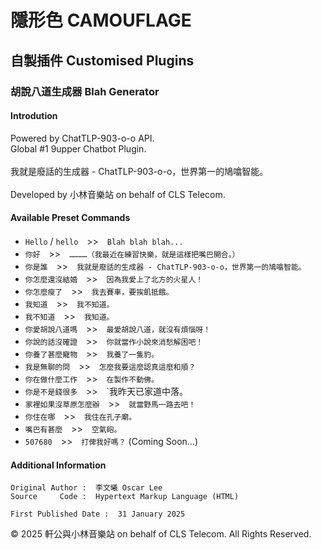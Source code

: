 # 隱形色 CAMOUFLAGE

## 自製插件 Customised Plugins

### 胡說八道生成器 Blah Generator
#### Introdution
Powered by ChatTLP-903-o-o API. <br>
Global #1 9upper Chatbot Plugin. <br>
<br>
我就是廢話的生成器 - ChatTLP-903-o-o，世界第一的鳩噏智能。<br>
<br>
Developed by 小林音樂站 on behalf of CLS Telecom. <br>

#### Available Preset Commands
* `Hello` / `hello`　>>　`Blah blah blah...`
* `你好`　>>　`…………（我最近在練習快樂，就是這樣把嘴巴開合。）`
* `你是誰`　>>　`我就是廢話的生成器 - ChatTLP-903-o-o，世界第一的鳩噏智能。`
* `你怎麼還沒結婚`　>>　`因為我愛上了北方的火星人！`
* `你怎麼瘦了`　>>　`我去賽車，要挨飢抵餓。`
* `我知道`　>>　`我不知道。`
* `我不知道`　>>　`我知道。`
* `你愛胡說八道嗎`　>>　`最愛胡說八道，就沒有煩惱呀！`
* `你說的話沒確證`　>>　`你就當作小說來消愁解困吧！`
* `你養了甚麼寵物`　>>　`我養了一隻豹。`
* `我是無聊的問`　>>　`怎麼我要這麼認真這麼和順？`
* `你在做什麼工作`　>>　`在製作不動佛。`
* `你是不是錢很多`　>>　`我昨天已家道中落。
* `家裡如果沒草原怎麼辦`　>>　`就當野馬一路去吧！`
* `你住在哪`　>>　`我住在孔子廟。`
* `嘴巴有甚麼`　>>　`空氣砲。`
* `507680`　>>　`打俾我好嗎？` (Coming Soon...)

#### Additional Information
    Original Author :  李文曦 Oscar Lee
    Source     Code :  Hypertext Markup Language (HTML)

    First Published Date :  31 January 2025

© 2025 軒公與小林音樂站 on behalf of CLS Telecom. All Rights Reserved.